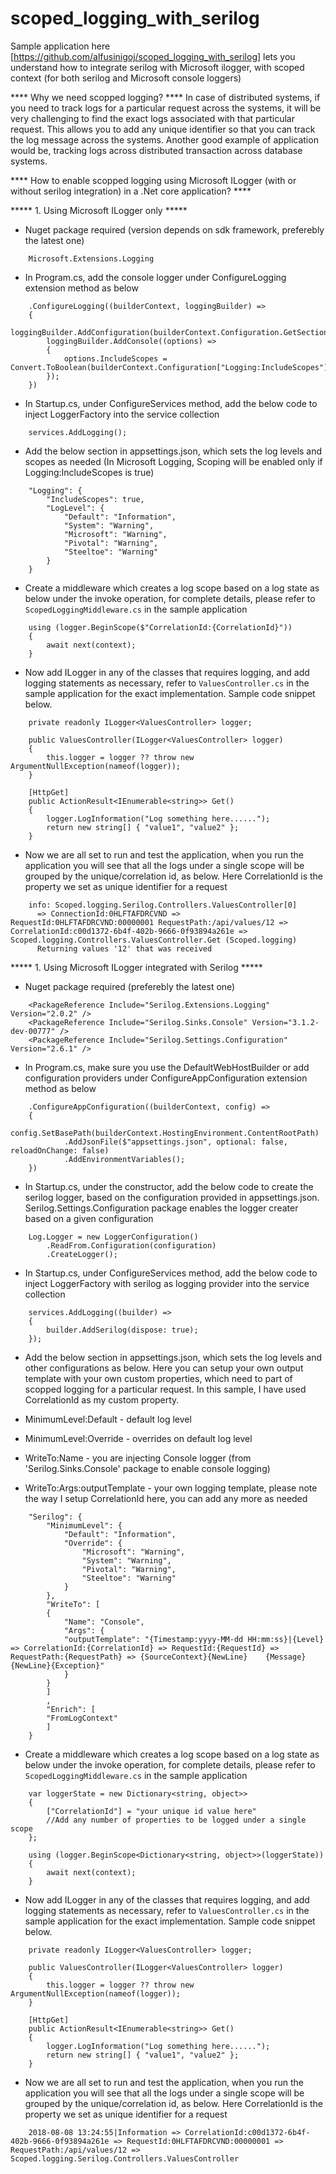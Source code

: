 # scoped_logging_with_serilog
Sample application here [https://github.com/alfusinigoj/scoped_logging_with_serilog] lets you understand how to integrate serilog with Microsoft ilogger, with scoped context (for both serilog and Microsoft console loggers)

**** Why we need scopped logging? ****
In case of distributed systems, if you need to track logs for a particular request across the systems, it will be very challenging to find the exact logs associated with that particular request. This allows you to add any unique identifier so that you can track the log message across the systems.  Another good example of application would be, tracking logs across distributed transaction across database systems.


**** How to enable scopped logging using Microsoft ILogger (with or without serilog integration) in a .Net core application? ****

***** 1. Using Microsoft ILogger only *****

- Nuget package required (version depends on sdk framework, preferebly the latest one)
```
    Microsoft.Extensions.Logging
```

- In Program.cs, add the console logger under ConfigureLogging extension method as below 
```
    .ConfigureLogging((builderContext, loggingBuilder) =>
    {
        loggingBuilder.AddConfiguration(builderContext.Configuration.GetSection("Logging"));
        loggingBuilder.AddConsole((options) =>
        {
            options.IncludeScopes = Convert.ToBoolean(builderContext.Configuration["Logging:IncludeScopes"]);
        });
    })
```

- In Startup.cs, under ConfigureServices method, add the below code to inject LoggerFactory into the service collection
```
    services.AddLogging();
```

- Add the below section in appsettings.json, which sets the log levels and scopes as needed (In Microsoft Logging, Scoping will be enabled only if Logging:IncludeScopes is true)
```
    "Logging": {
        "IncludeScopes": true,
        "LogLevel": {
            "Default": "Information",
            "System": "Warning",
            "Microsoft": "Warning",
            "Pivotal": "Warning",
            "Steeltoe": "Warning"
        }
    }
```

- Create a middleware which creates a log scope based on a log state as below under the invoke operation, for complete details, please refer to ```ScopedLoggingMiddleware.cs``` in the sample application
```
    using (logger.BeginScope($"CorrelationId:{CorrelationId}"))
    {
        await next(context);
    }
```

- Now add ILogger<T> in any of the classes that requires logging, and add logging statements as necessary, refer to ```ValuesController.cs``` in the sample application for the exact implementation. Sample code snippet below.
```
    private readonly ILogger<ValuesController> logger;

    public ValuesController(ILogger<ValuesController> logger)
    {
        this.logger = logger ?? throw new ArgumentNullException(nameof(logger));
    }

    [HttpGet]
    public ActionResult<IEnumerable<string>> Get()
    {
        logger.LogInformation("Log something here......");
        return new string[] { "value1", "value2" };
    }
```

- Now we are all set to run and test the application, when you run the application you will see that all the logs under a single scope will be grouped by the unique/correlation id, as below. Here CorrelationId is the property we set as unique identifier for a request
```
    info: Scoped.logging.Serilog.Controllers.ValuesController[0]
      => ConnectionId:0HLFTAFDRCVND => RequestId:0HLFTAFDRCVND:00000001 RequestPath:/api/values/12 => CorrelationId:c00d1372-6b4f-402b-9666-0f93894a261e => Scoped.logging.Controllers.ValuesController.Get (Scoped.logging)
      Returning values '12' that was received
```

***** 1. Using Microsoft ILogger integrated with Serilog *****

- Nuget package required (preferebly the latest one)
```
    <PackageReference Include="Serilog.Extensions.Logging" Version="2.0.2" />
    <PackageReference Include="Serilog.Sinks.Console" Version="3.1.2-dev-00777" />
    <PackageReference Include="Serilog.Settings.Configuration" Version="2.6.1" />
```

- In Program.cs, make sure you use the DefaultWebHostBuilder or add configuration providers under ConfigureAppConfiguration extension method as below 
```
    .ConfigureAppConfiguration((builderContext, config) =>
    {
        config.SetBasePath(builderContext.HostingEnvironment.ContentRootPath)
            .AddJsonFile($"appsettings.json", optional: false, reloadOnChange: false)
            .AddEnvironmentVariables();
    })
```

- In Startup.cs, under the constructor, add the below code to create the serilog logger, based on the configuration provided in appsettings.json. Serilog.Settings.Configuration package enables the logger creater based on a given configuration 
```
    Log.Logger = new LoggerConfiguration()
        .ReadFrom.Configuration(configuration)
        .CreateLogger();
```

- In Startup.cs, under ConfigureServices method, add the below code to inject LoggerFactory with serilog as logging provider into the service collection
```
    services.AddLogging((builder) => 
    {
        builder.AddSerilog(dispose: true);
    });
```

- Add the below section in appsettings.json, which sets the log levels and other configurations as below. Here you can setup your own output template with your own custom properties, which need to part of scopped logging for a particular request. In this sample, I have used CorrelationId as my custom property.

- MinimumLevel:Default - default log level
- MinimumLevel:Override - overrides on default log level
- WriteTo:Name - you are injecting Console logger (from 'Serilog.Sinks.Console' package to enable console logging)
- WriteTo:Args:outputTemplate - your own logging template, please note the way I setup CorrelationId here, you can add any more as needed

```
    "Serilog": {
        "MinimumLevel": {
            "Default": "Information",
            "Override": {
                "Microsoft": "Warning",
                "System": "Warning",
                "Pivotal": "Warning",
                "Steeltoe": "Warning"
            }
        },
        "WriteTo": [
        {
            "Name": "Console",
            "Args": {
            "outputTemplate": "{Timestamp:yyyy-MM-dd HH:mm:ss}|{Level} => CorrelationId:{CorrelationId} => RequestId:{RequestId} => RequestPath:{RequestPath} => {SourceContext}{NewLine}    {Message}{NewLine}{Exception}"
            } 
        }
        ]
        ,
        "Enrich": [
        "FromLogContext"
        ]
    }
```

- Create a middleware which creates a log scope based on a log state as below under the invoke operation, for complete details, please refer to ```ScopedLoggingMiddleware.cs``` in the sample application
```
    var loggerState = new Dictionary<string, object>>
    {
        ["CorrelationId"] = "your unique id value here"
        //Add any number of properties to be logged under a single scope
    };

    using (logger.BeginScope<Dictionary<string, object>>(loggerState))
    {
        await next(context);
    }
```

- Now add ILogger<T> in any of the classes that requires logging, and add logging statements as necessary, refer to ```ValuesController.cs``` in the sample application for the exact implementation. Sample code snippet below.
```
    private readonly ILogger<ValuesController> logger;

    public ValuesController(ILogger<ValuesController> logger)
    {
        this.logger = logger ?? throw new ArgumentNullException(nameof(logger));
    }

    [HttpGet]
    public ActionResult<IEnumerable<string>> Get()
    {
        logger.LogInformation("Log something here......");
        return new string[] { "value1", "value2" };
    }
```

- Now we are all set to run and test the application, when you run the application you will see that all the logs under a single scope will be grouped by the unique/correlation id, as below. Here CorrelationId is the property we set as unique identifier for a request
```
    2018-08-08 13:24:55|Information => CorrelationId:c00d1372-6b4f-402b-9666-0f93894a261e => RequestId:0HLFTAFDRCVND:00000001 => RequestPath:/api/values/12 => Scoped.logging.Serilog.Controllers.ValuesController
```
